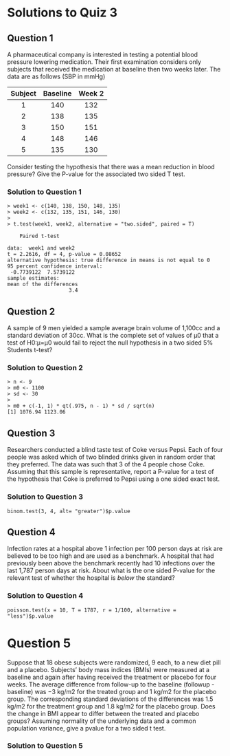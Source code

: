 # Solutions to Quiz 3

## Question 1
A pharmaceutical company is interested in testing a potential blood pressure lowering medication. Their first examination considers only subjects that received the medication at baseline then two weeks later. The data are as follows (SBP in mmHg)

|Subject  |	Baseline  |Week 2 |
|:-------:|:---------:|:-----:|
|1	      |140	      |132    |
|2	      |138        |135    |
|3	      |150	      |151    |
|4	      |148	      |146    |
|5	      |135	      |130    |

Consider testing the hypothesis that there was a mean reduction in blood pressure? Give the P-value for the associated two sided T test.

### Solution to Question 1
```
> week1 <- c(140, 138, 150, 148, 135)
> week2 <- c(132, 135, 151, 146, 130)
> 
> t.test(week1, week2, alternative = "two.sided", paired = T)

	Paired t-test

data:  week1 and week2
t = 2.2616, df = 4, p-value = 0.08652
alternative hypothesis: true difference in means is not equal to 0
95 percent confidence interval:
 -0.7739122  7.5739122
sample estimates:
mean of the differences 
                    3.4 
  ```


## Question 2
A sample of 9 men yielded a sample average brain volume of 1,100cc and a standard deviation of 30cc. What is the complete set of values of μ0 that a test of H0:μ=μ0 would fail to reject the null hypothesis in a two sided 5% Students t-test?

### Solution to Question 2
```
> n <- 9 
> m0 <- 1100
> sd <- 30
> 
> m0 + c(-1, 1) * qt(.975, n - 1) * sd / sqrt(n)
[1] 1076.94 1123.06
```


## Question 3
Researchers conducted a blind taste test of Coke versus Pepsi. Each of four people was asked which of two blinded drinks given in random order that they preferred. The data was such that 3 of the 4 people chose Coke. Assuming that this sample is representative, report a P-value for a test of the hypothesis that Coke is preferred to Pepsi using a one sided exact test.

### Solution to Question 3
```
binom.test(3, 4, alt= "greater")$p.value
```


## Question 4
Infection rates at a hospital above 1 infection per 100 person days at risk are believed to be too high and are used as a benchmark. A hospital that had previously been above the benchmark recently had 10 infections over the last 1,787 person days at risk. About what is the one sided P-value for the relevant test of whether the hospital is *below* the standard?

### Solution to Question 4
```
poisson.test(x = 10, T = 1787, r = 1/100, alternative = "less")$p.value
```


# Question 5
Suppose that 18 obese subjects were randomized, 9 each, to a new diet pill and a placebo. Subjects’ body mass indices (BMIs) were measured at a baseline and again after having received the treatment or placebo for four weeks. The average difference from follow-up to the baseline (followup - baseline) was −3 kg/m2 for the treated group and 1 kg/m2 for the placebo group. The corresponding standard deviations of the differences was 1.5 kg/m2 for the treatment group and 1.8 kg/m2 for the placebo group. Does the change in BMI appear to differ between the treated and placebo groups? Assuming normality of the underlying data and a common population variance, give a pvalue for a two sided t test.

### Solution to Question 5
```

```
